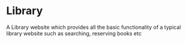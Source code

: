 # Library
A Library website which provides all the basic functionality of a typical library website such as searching, reserving books etc
